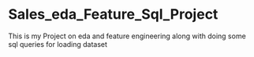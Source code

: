 # Sales_eda_Feature_Sql_Project
This is my Project on eda and feature engineering along with doing some sql queries for loading dataset
  
 
 
